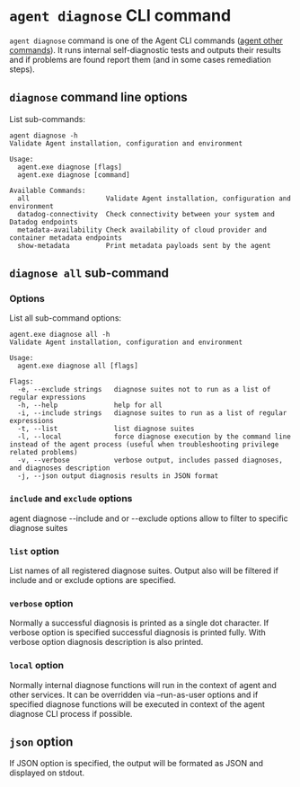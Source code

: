 # ```agent diagnose``` CLI command

```agent diagnose``` command is one of the Agent CLI commands ([agent other commands](https://docs.datadoghq.com/agent/guide/agent-commands/?tab=agentv6v7#other-commands)). It runs internal self-diagnostic tests and outputs their results and if problems are found report them (and in some cases remediation steps).

## ```diagnose``` command line options
List sub-commands:
```
agent diagnose -h
Validate Agent installation, configuration and environment

Usage:
  agent.exe diagnose [flags]
  agent.exe diagnose [command]

Available Commands:
  all                   Validate Agent installation, configuration and environment
  datadog-connectivity  Check connectivity between your system and Datadog endpoints
  metadata-availability Check availability of cloud provider and container metadata endpoints
  show-metadata         Print metadata payloads sent by the agent
```
## ```diagnose all``` sub-command
### Options
List all sub-command options:
```
agent.exe diagnose all -h
Validate Agent installation, configuration and environment

Usage:
  agent.exe diagnose all [flags]

Flags:
  -e, --exclude strings   diagnose suites not to run as a list of regular expressions
  -h, --help              help for all
  -i, --include strings   diagnose suites to run as a list of regular expressions
  -t, --list              list diagnose suites
  -l, --local             force diagnose execution by the command line instead of the agent process (useful when troubleshooting privilege related problems)
  -v, --verbose           verbose output, includes passed diagnoses, and diagnoses description
  -j, --json output diagnosis results in JSON format
```

### ```include``` and ```exclude``` options
agent diagnose --include and or --exclude options allow to filter to specific diagnose suites

### ```list``` option
List names of all registered diagnose suites. Output also will be filtered if include and or exclude options are specified.

### ```verbose``` option
Normally a successful diagnosis is printed as a single dot character. If verbose option is specified successful diagnosis is printed fully. With verbose option diagnosis description is also printed.

### ```local``` option
Normally internal diagnose functions will run in the context of agent and other services. It can be overridden via –run-as-user options and if specified diagnose functions will be executed in context of the agent diagnose CLI process if possible.

## ```json``` option
If JSON option is specified, the output will be formated as JSON and displayed on stdout.
